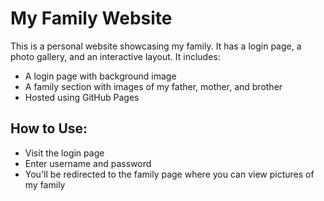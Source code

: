 # My Family Website

This is a personal website showcasing my family. It has a login page, a photo gallery, and an interactive layout. It includes:
- A login page with background image
- A family section with images of my father, mother, and brother
- Hosted using GitHub Pages

## How to Use:
- Visit the login page
- Enter username and password
- You'll be redirected to the family page where you can view pictures of my family
